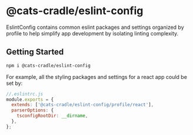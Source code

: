 # @cats-cradle/eslint-config

EslintConfig contains common eslint packages and settings organized by profile
to help simplify app development by isolating linting complexity.

## Getting Started

```bash
npm i @cats-cradle/eslint-config
```

For example, all the styling packages and settings for a react app could be set
by:

```javascript
//.eslintrc.js
module.exports = {
  extends: ['@cats-cradle/eslint-config/profile/react'],
  parserOptions: {
    tsconfigRootDir: __dirname,
  },
};
```
